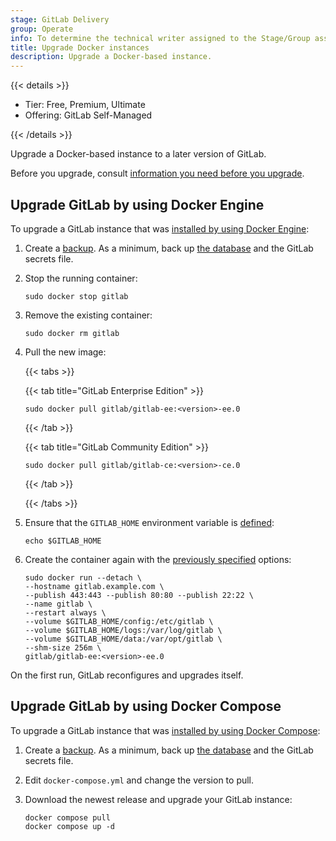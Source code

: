 ```yaml
---
stage: GitLab Delivery
group: Operate
info: To determine the technical writer assigned to the Stage/Group associated with this page, see https://handbook.gitlab.com/handbook/product/ux/technical-writing/#assignments
title: Upgrade Docker instances
description: Upgrade a Docker-based instance.
---
```


{{< details >}}

- Tier: Free, Premium, Ultimate
- Offering: GitLab Self-Managed

{{< /details >}}

Upgrade a Docker-based instance to a later version of GitLab.

Before you upgrade, consult [information you need before you upgrade](../plan_your_upgrade.md).

## Upgrade GitLab by using Docker Engine

To upgrade a GitLab instance that was
[installed by using Docker Engine](../../install/docker/installation.md#install-gitlab-by-using-docker-engine):

1. Create a [backup](../../install/docker/backup.md). As a minimum, back up
   [the database](../../install/docker/backup.md#create-a-database-backup) and the GitLab secrets file.

1. Stop the running container:

   ```shell
   sudo docker stop gitlab
   ```

1. Remove the existing container:

   ```shell
   sudo docker rm gitlab
   ```

1. Pull the new image:

   {{< tabs >}}

   {{< tab title="GitLab Enterprise Edition" >}}

   ```shell
   sudo docker pull gitlab/gitlab-ee:<version>-ee.0
   ```

   {{< /tab >}}

   {{< tab title="GitLab Community Edition" >}}

   ```shell
   sudo docker pull gitlab/gitlab-ce:<version>-ce.0
   ```

   {{< /tab >}}

   {{< /tabs >}}

1. Ensure that the `GITLAB_HOME` environment variable is [defined](../../install/docker/installation.md#create-a-directory-for-the-volumes):

   ```shell
   echo $GITLAB_HOME
   ```

1. Create the container again with the
   [previously specified](../../install/docker/installation.md#install-gitlab-by-using-docker-engine) options:

   ```shell
   sudo docker run --detach \
   --hostname gitlab.example.com \
   --publish 443:443 --publish 80:80 --publish 22:22 \
   --name gitlab \
   --restart always \
   --volume $GITLAB_HOME/config:/etc/gitlab \
   --volume $GITLAB_HOME/logs:/var/log/gitlab \
   --volume $GITLAB_HOME/data:/var/opt/gitlab \
   --shm-size 256m \
   gitlab/gitlab-ee:<version>-ee.0
   ```

On the first run, GitLab reconfigures and upgrades itself.

## Upgrade GitLab by using Docker Compose

To upgrade a GitLab instance that was
[installed by using Docker Compose](../../install/docker/installation.md#install-gitlab-by-using-docker-compose):

1. Create a [backup](../../install/docker/backup.md). As a minimum, back up
   [the database](../../install/docker/backup.md#create-a-database-backup) and the GitLab secrets file.
1. Edit `docker-compose.yml` and change the version to pull.
1. Download the newest release and upgrade your GitLab instance:

   ```shell
   docker compose pull
   docker compose up -d
   ```
